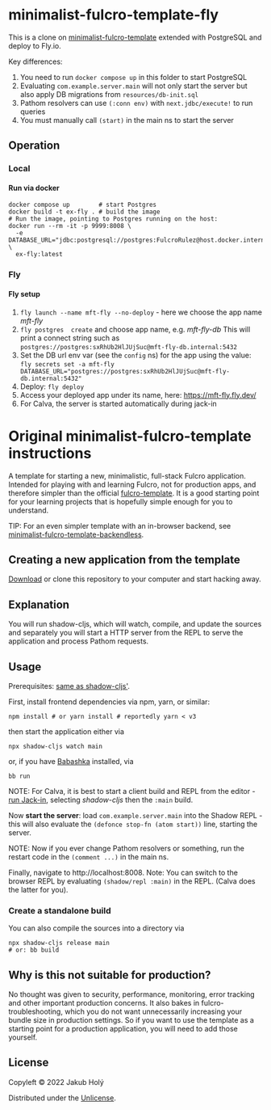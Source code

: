 # minimalist-fulcro-template-fly

This is a clone on [minimalist-fulcro-template](https://github.com/holyjak/minimalist-fulcro-template) extended with PostgreSQL and deploy to Fly.io.

Key differences:

1. You need to run `docker compose up` in this folder to start PostgreSQL
2. Evaluating `com.example.server.main` will not only start the server but
   also apply DB migrations from `resources/db-init.sql`
3. Pathom resolvers can use `(:conn env)` with `next.jdbc/execute!` to run queries
4. You must manually call `(start)` in the main ns to start the server

## Operation

### Local

#### Run via docker

```shell
docker compose up        # start Postgres
docker build -t ex-fly . # build the image
# Run the image, pointing to Postgres running on the host:
docker run --rm -it -p 9999:8008 \
  -e DATABASE_URL="jdbc:postgresql://postgres:FulcroRulez@host.docker.internal:5432/postgres"  \
  ex-fly:latest
```

### Fly

#### Fly setup

1. `fly launch --name mft-fly --no-deploy` - here we choose the app name _mft-fly_
2. `fly postgres  create` and choose app name, e.g. _mft-fly-db_
   This will print a connect string such as `postgres://postgres:sxRhUb2HlJUjSuc@mft-fly-db.internal:5432`
3. Set the DB url env var (see the `config` ns) for the app using the value: `fly secrets set -a mft-fly DATABASE_URL="postgres://postgres:sxRhUb2HlJUjSuc@mft-fly-db.internal:5432"`
4. Deploy: `fly deploy`
5. Access your deployed app under its name, here: https://mft-fly.fly.dev/
6. For Calva, the server is started automatically during jack-in

# Original minimalist-fulcro-template instructions

A template for starting a new, minimalistic, full-stack Fulcro application. Intended for playing with and learning Fulcro, not for production apps, and therefore simpler than the official [fulcro-template](https://github.com/fulcrologic/fulcro-template). It is a good starting point for your learning projects that is hopefully simple enough for you to understand.

TIP: For an even simpler template with an in-browser backend, see [minimalist-fulcro-template-backendless](https://github.com/holyjak/minimalist-fulcro-template-backendless).

## Creating a new application from the template

[Download](https://github.com/holyjak/minimalist-fulcro-template/archive/refs/heads/main.zip) or clone this repository to your computer and start hacking away.

## Explanation

You will run shadow-cljs, which will watch, compile, and update the sources and separately you will start a HTTP server from the REPL to serve the application and process Pathom requests.

## Usage

Prerequisites: [same as shadow-cljs'](https://github.com/thheller/shadow-cljs#requirements).

First, install frontend dependencies via npm, yarn, or similar:

    npm install # or yarn install # reportedly yarn < v3

then start the application either via

    npx shadow-cljs watch main

or, if you have [Babashka](https://babashka.org/) installed, via

    bb run

NOTE: For Calva, it is best to start a client build and REPL from the editor - [run Jack-in](https://calva.io/connect/#jack-in-let-calva-start-the-repl-for-you), selecting _shadow-cljs_ then the `:main` build. 

Now **start the server**: load `com.example.server.main` into the Shadow REPL - this will also evaluate the `(defonce stop-fn (atom start))` line, starting the server.

NOTE: Now if you ever change Pathom resolvers or something, run the restart code in the `(comment ...)` in the main ns.

Finally, navigate to http://localhost:8008. Note: You can switch to the browser REPL by evaluating `(shadow/repl :main)` in the REPL. (Calva does the latter for you).

### Create a standalone build

You can also compile the sources into a directory via

    npx shadow-cljs release main
    # or: bb build

## Why is this not suitable for production?

No thought was given to security, performance, monitoring, error tracking and other important production concerns. It also bakes in fulcro-troubleshooting, which you do not want unnecessarily increasing your bundle size in production settings. So if you want to use the template as a starting point for a production application, you will need to add those yourself.

## License

Copyleft © 2022 Jakub Holý

Distributed under the [Unlicense](https://unlicense.org/).
